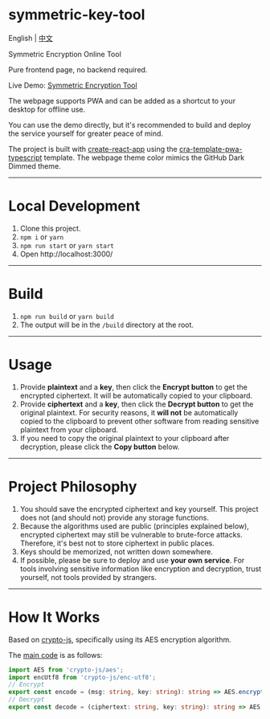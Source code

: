 # symmetric-key-tool

English | [中文](https://github.com/zggmd/symmetric-key-tool/blob/main/README-ZH.md)

Symmetric Encryption Online Tool

Pure frontend page, no backend required.

Live Demo: [Symmetric Encryption Tool](https://encode.zggmd.com/)

The webpage supports PWA and can be added as a shortcut to your desktop for offline use.

You can use the demo directly, but it's recommended to build and deploy the service yourself for greater peace of mind.

The project is built with [create-react-app](https://create-react-app.dev/) using the [cra-template-pwa-typescript](https://www.npmjs.com/package/cra-template-pwa-typescript) template. The webpage theme color mimics the GitHub Dark Dimmed theme.

---

# Local Development
1. Clone this project.
2. `npm i` or `yarn`
3. `npm run start` or `yarn start`
4. Open http://localhost:3000/

---

# Build
1. `npm run build` or `yarn build`
2. The output will be in the `/build` directory at the root.

---

# Usage
1. Provide **plaintext** and a **key**, then click the **Encrypt button** to get the encrypted ciphertext. It will be automatically copied to your clipboard.
2. Provide **ciphertext** and a **key**, then click the **Decrypt button** to get the original plaintext. For security reasons, it **will not** be automatically copied to the clipboard to prevent other software from reading sensitive plaintext from your clipboard.
3. If you need to copy the original plaintext to your clipboard after decryption, please click the **Copy button** below.

---

# Project Philosophy
1. You should save the encrypted ciphertext and key yourself. This project does not (and should not) provide any storage functions.
2. Because the algorithms used are public (principles explained below), encrypted ciphertext may still be vulnerable to brute-force attacks. Therefore, it's best not to store ciphertext in public places.
3. Keys should be memorized, not written down somewhere.
4. If possible, please be sure to deploy and use **your own service**. For tools involving sensitive information like encryption and decryption, trust yourself, not tools provided by strangers.

---

# How It Works
Based on [crypto-js](https://github.com/brix/crypto-js), specifically using its AES encryption algorithm.

The [main code](https://github.com/zggmd/symmetric-key-tool/blob/main/src/utils/helper.ts#L4) is as follows:
```typescript
import AES from 'crypto-js/aes';
import encUtf8 from 'crypto-js/enc-utf8';
// Encrypt
export const encode = (msg: string, key: string): string => AES.encrypt(msg, key).toString();
// Decrypt
export const decode = (ciphertext: string, key: string): string => AES.decrypt(ciphertext, key).toString(encUtf8)

